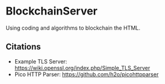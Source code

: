 # BlockchainServer

Using coding and algorithms to blockchain the HTML.

## Citations

- Example TLS Server: <https://wiki.openssl.org/index.php/Simple_TLS_Server>
- Pico HTTP Parser: <https://github.com/h2o/picohttpparser>
